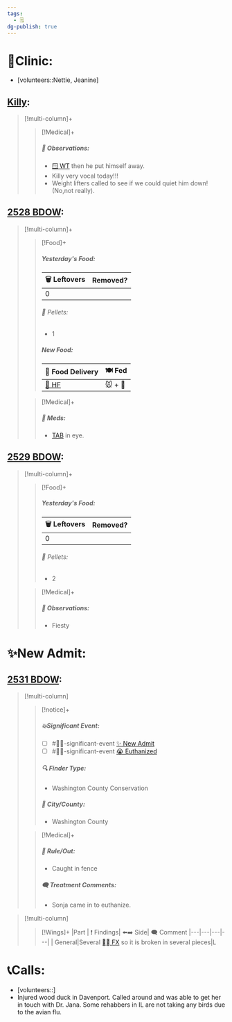 ```yaml
---
tags:
  - 🗒️
dg-publish: true
---
```


# 🏥Clinic:
- [volunteers::Nettie, Jeanine]

## [Killy](../RARE%20Birds/Ed%20Birds/Killy.md):
> [!multi-column]+
>
>> [!Medical]+
>> ##### 🔭 Observations:
>> - [🪟 WT](../Admin/Codes/Window%20time.md) then he put himself away.
>> - Killy very vocal today!!!
>> 	- Weight lifters called to see if we could quiet him down! (No,not really).

## [2528 BDOW](../RARE%20Birds/2528%20BDOW.md):
> [!multi-column]+
>
>> [!Food]+
>>##### Yesterday's Food:
>> |🗑️ Leftovers| Removed?
>> |---|---|
>>|0|
>>
>>###### 💩 Pellets:
>>- 1
>>
>>##### New Food:
>> |🚚 Food Delivery| 🍽️ Fed|
>> |---|---|
>>|[🫱 HF](../Admin/Codes/Handfed.md)|🐭 + 💊|
>>
>
>> [!Medical]+
>>##### 💊 Meds:
>> - [TAB](../Admin/Codes/Medication/Triple%20Antibiotic.md) in eye.
>>

## [2529 BDOW](../RARE%20Birds/2529%20BDOW.md):
> [!multi-column]+
>
>> [!Food]+
>>##### Yesterday's Food:
>> |🗑️ Leftovers| Removed?
>> |---|---|
>>|0|
>>
>>###### 💩 Pellets:
>>- 2
>
>> [!Medical]+
>> ##### 🔭 Observations:
>> - Fiesty

# ✨New Admit:

## [2531 BDOW](../RARE%20Birds/2531%20BDOW.md):
> [!multi-column]
>
>> [!notice]+
>> ##### 💥Significant Event:
>> - [ ] #🦅💥-significant-event [✨ New Admit](../Admin/Codes/New%20Admit.md)
>> - [ ] #🦅💥-significant-event [😭 Euthanized](../Admin/Codes/Euthanized.md)
>>
>> ##### 🔍 Finder Type:
>> - Washington County Conservation
>>
>> ##### 🌆 City/County:
>> - Washington County
>>
>
>> [!Medical]+
>>##### 🥼 Rule/Out:
>>- Caught in fence
>>
>> ##### 🗨️ Treatment Comments:
>> - Sonja came in to euthanize.
>

> [!multi-column]
>> [!Wings]+
>>|Part | ❗ Findings| ⬅️➡️ Side| 🗨️ Comment
>>|---|---|---|---|
>>| General|Several [⛓️‍💥 FX](../Admin/Codes/Fracture.md) so it is broken in several pieces|L

# 📞Calls:
- [volunteers::]
- Injured wood duck in Davenport. Called around and was able to get her in touch with Dr. Jana. Some rehabbers in IL are not taking any birds due to the avian flu.

